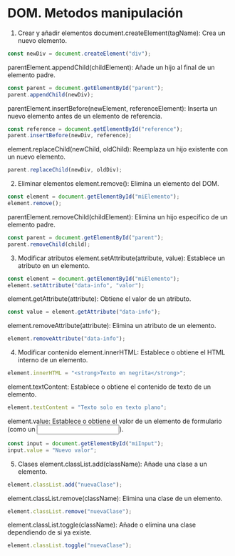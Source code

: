 # DOM. Metodos manipulación

1. Crear y añadir elementos
document.createElement(tagName): Crea un nuevo elemento.

```javascript
const newDiv = document.createElement("div");
```

parentElement.appendChild(childElement): Añade un hijo al final de un elemento padre.

```javascript
const parent = document.getElementById("parent");
parent.appendChild(newDiv);
```

parentElement.insertBefore(newElement, referenceElement): Inserta un nuevo elemento antes de un elemento de referencia.

```javascript
const reference = document.getElementById("reference");
parent.insertBefore(newDiv, reference);
```

element.replaceChild(newChild, oldChild): Reemplaza un hijo existente con un nuevo elemento.

```javascript
parent.replaceChild(newDiv, oldDiv);
```

2. Eliminar elementos
element.remove(): Elimina un elemento del DOM.

```javascript
const element = document.getElementById("miElemento");
element.remove();
```

parentElement.removeChild(childElement): Elimina un hijo específico de un elemento padre.

```javascript
const parent = document.getElementById("parent");
parent.removeChild(child);
```

3. Modificar atributos
element.setAttribute(attribute, value): Establece un atributo en un elemento.

```javascript
const element = document.getElementById("miElemento");
element.setAttribute("data-info", "valor");
```

element.getAttribute(attribute): Obtiene el valor de un atributo.

```javascript
const value = element.getAttribute("data-info");
```

element.removeAttribute(attribute): Elimina un atributo de un elemento.

```javascript
element.removeAttribute("data-info");
```

4. Modificar contenido
element.innerHTML: Establece o obtiene el HTML interno de un elemento.

```javascript
element.innerHTML = "<strong>Texto en negrita</strong>";
```

element.textContent: Establece o obtiene el contenido de texto de un elemento.

```javascript
element.textContent = "Texto solo en texto plano";
```

element.value: Establece o obtiene el valor de un elemento de formulario (como un <input>).

```javascript
const input = document.getElementById("miInput");
input.value = "Nuevo valor";
```

5. Clases
element.classList.add(className): Añade una clase a un elemento.

```javascript
element.classList.add("nuevaClase");
```

element.classList.remove(className): Elimina una clase de un elemento.

```javascript
element.classList.remove("nuevaClase");
```

element.classList.toggle(className): Añade o elimina una clase dependiendo de si ya existe.

```javascript
element.classList.toggle("nuevaClase");
```